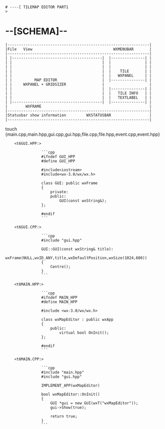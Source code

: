 																						# ----[ TILEMAP EDITOR PART1                                                                    >
											



# --[SCHEMA]--

 	|---------------------------------------------------------------|
	|File	View				                    WXMENUBAR		|
	|---------------------------------------------------------------|
	| |----------------------------------------|  |---------------| |
	| |				                           |  |		          |	|
	| |					                       |  |               |	|
	| |                                        |  |    TILE       |	|
	| |                                        |  |   WXPANEL     |	|
	| |	         MAP EDITOR	                   |  |---------------|	|
	| |	    WXPANEL + GRIDSIZER	               |         			|
	| |				                           |  |---------------| |
	| |				                           |  |	  TILE INFO   |	|
	| |					                       |  |   TEXTLABEL   | |
	| |----------------------------------------|  |---------------| |
	|		 WXFRAME 					                            |
	|---------------------------------------------------------------|
	|Statusbar show information  		WXSTATUSBAR	            	|
	|---------------------------------------------------------------|


<t5Create a structure:> touch {main.cpp,main.hpp,gui.cpp,gui.hpp,file.cpp,file.hpp,event.cpp,event.hpp}

<t5Create Window>

		<t6GUI.HPP:>
		
					```cpp
					#ifndef GUI_HPP	
					#define GUI_HPP

					#include<iostream>
					#include<wx-3.0/wx/wx.h>

					class GUI: public wxFrame
					{
						private:
						public:
							GUI(const wxString&);
					};

					#endif
					```
					
		<t6GUI.CPP:>
		
					```cpp
					#include "gui.hpp"

					GUI::GUI(const wxString& title):
						wxFrame(NULL,wxID_ANY,title,wxDefaultPosition,wxSize(1024,600))
					{
						Centre();
					}
					```

		<t6MAIN.HPP:>

					```cpp
					#ifndef MAIN_HPP
					#define MAIN_HPP

					#include <wx-3.0/wx/wx.h>

					class wxMapEditor : public wxApp
					{
						public:
							virtual bool OnInit();
					};

					#endif
					```

		<t6MAIN.CPP:>

					```cpp
					#include "main.hpp"
					#include "gui.hpp"

					IMPLEMENT_APP(wxMapEditor)

					bool wxMapEditor::OnInit()
					{
						GUI *gui = new GUI(wxT("wxMapEditor"));
						gui->Show(true);

						return true;
					}
					```












